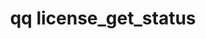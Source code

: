 ---
category: license
command: license_get_status
optional_options:
- alternate: []
  help: Print JSON representation of license.
  name: --json
  required: false
permalink: /qq-cli-command-guide/license/license_get_status.html
positional_options: []
sidebar: qq_cli_command_reference_sidebar
summary: This section explains how to use the <code>qq license_get_status</code> command.
synopsis: Fetch the current license state of the cluster.
title: qq license_get_status
usage: qq license_get_status [-h] [--json]
zendesk_source: qq CLI Command Guide

---